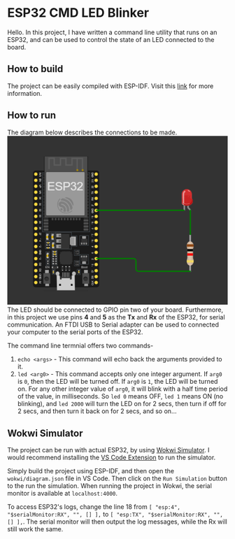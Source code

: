 # ESP32 CMD LED Blinker

Hello. In this project, I have written a command line utility that runs on an ESP32, and can be used to control the state of an LED connected to the board.

## How to build
The project can be easily compiled with ESP-IDF. Visit this [link](https://docs.espressif.com/projects/esp-idf/en/stable/esp32/get-started/index.html#installation) for more information.

## How to run

The diagram below describes the connections to be made. 
![image](misc/Screenshot%202024-07-07%20141143.png)
The LED should be connected to GPIO pin two of your board. Furthermore, in this project we use pins **4** and **5** as the **Tx** and **Rx** of the ESP32, for serial communication. An FTDI USB to Serial adapter can be used to connected your computer to the serial ports of the ESP32.


The command line termnial offers two commands-
1. `echo <args>` - This command will echo back the arguments provided to it.
2. `led <arg0>` - This command accepts only one integer argument. If `arg0` is `0`, then the LED will be turned off. If  `arg0` is `1`, the LED will be turned on. For any other integer value of `arg0`, it will blink with a half time period of the value, in milliseconds. So `led 0` means OFF, `led 1` means ON (no blinking), and `led 2000` will turn the LED on for 2 secs, then turn if off for 2 secs, and then turn it back on for 2 secs, and so on...


## Wokwi Simulator

The project can be run with actual ESP32, by using [Wokwi Simulator](https://wokwi.com/). I would recommend installing the [VS Code Extension](https://docs.wokwi.com/vscode/getting-started) to run the simulator.

Simply build the project using ESP-IDF, and then open the `wokwi/diagram.json` file in VS Code. Then click on the `Run Simulation` button to the run the simulation. When running the project in Wokwi, the serial monitor is available at `localhost:4000`.

To access ESP32's logs, change the line 18 from `[ "esp:4", "$serialMonitor:RX", "", [] ],` to `[ "esp:TX", "$serialMonitor:RX", "", [] ],`. The serial monitor will then output the log messages, while the Rx will still work the same.